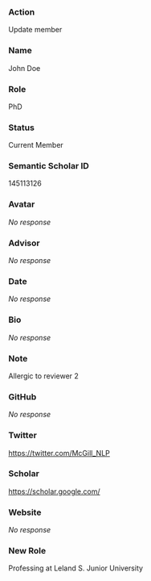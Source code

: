 ### Action

Update member

### Name

John Doe

### Role

PhD

### Status

Current Member

### Semantic Scholar ID

145113126

### Avatar

_No response_

### Advisor

_No response_

### Date

_No response_

### Bio

_No response_

### Note

Allergic to reviewer 2

### GitHub

_No response_

### Twitter

https://twitter.com/McGill_NLP

### Scholar

https://scholar.google.com/

### Website

_No response_

### New Role

Professing at Leland S. Junior University